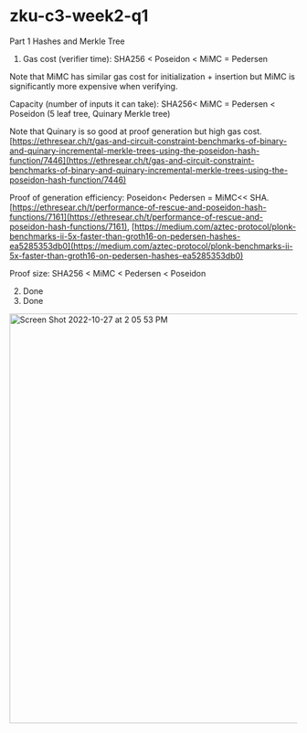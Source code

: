 # zku-c3-week2-q1

Part 1 Hashes and Merkle Tree

1. Gas cost (verifier time): SHA256 < Poseidon < MiMC = Pedersen

Note that MiMC has similar gas cost for initialization + insertion but MiMC is significantly more expensive when verifying.

Capacity (number of inputs it can take): SHA256< MiMC = Pedersen < Poseidon (5 leaf tree, Quinary Merkle tree)

Note that Quinary is so good at proof generation but high gas cost. [https://ethresear.ch/t/gas-and-circuit-constraint-benchmarks-of-binary-and-quinary-incremental-merkle-trees-using-the-poseidon-hash-function/7446](https://ethresear.ch/t/gas-and-circuit-constraint-benchmarks-of-binary-and-quinary-incremental-merkle-trees-using-the-poseidon-hash-function/7446)

Proof of generation efficiency: Poseidon< Pedersen = MiMC<< SHA. [https://ethresear.ch/t/performance-of-rescue-and-poseidon-hash-functions/7161](https://ethresear.ch/t/performance-of-rescue-and-poseidon-hash-functions/7161), [https://medium.com/aztec-protocol/plonk-benchmarks-ii-5x-faster-than-groth16-on-pedersen-hashes-ea5285353db0](https://medium.com/aztec-protocol/plonk-benchmarks-ii-5x-faster-than-groth16-on-pedersen-hashes-ea5285353db0)

Proof size: SHA256 < MiMC < Pedersen < Poseidon

2. Done
3. Done
<img width="718" alt="Screen Shot 2022-10-27 at 2 05 53 PM" src="https://user-images.githubusercontent.com/61564542/215332528-1e8ca5a0-c706-4fe7-be34-9bbd636591c7.png">
